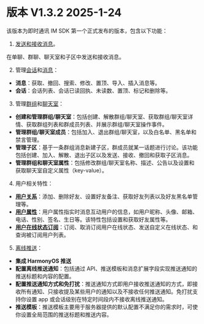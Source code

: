 # 版本 V1.3.2 2025-1-24

该版本为即时通讯 IM SDK 第一个正式发布的版本，包含以下功能：

1. [发送和接收消息](message_send_receive.html)。
   
在单聊、群聊、聊天室和子区中发送和接收消息。

2. 管理[会话](conversation_overview.html)和[消息](message_overview.html)：
   
- **消息**：获取、撤回、搜索、修改、置顶、导入、插入消息等。
- **会话**：会话列表、会话已读回执、未读数、置顶、标记和删除等。

3. 管理[群组](group_manage.html)和[聊天室](room_manage.html)：
   
- **创建和管理群组/聊天室**：包括创建、解散群组/聊天室、获取群组/聊天室详情、获取群组列表和群成员列表、并展示群组/聊天室操作事件。
- **管理群组/聊天室成员**：包括加入、退出群组/聊天室，以及白名单、黑名单和禁言管理。
- **管理子区**：基于一条群组消息新建子区，群成员就某一话题进行讨论。该功能包括创建、加入、解散、退出子区以及发送、接收、撤回和获取子区消息。
- **管理群组和聊天室属性**：包括修改群组/聊天室名称、描述、公告以及设置和获取聊天室自定义属性（key-value）。
  
4. 用户相关特性：
   
- [**用户关系**](user_relationship.html)：添加、删除好友、设置好友备注、获取好友列表以及好友黑名单管理等。
- [**用户属性**](userprofile.html)：用户属性指实时消息互动用户的信息，如用户昵称、头像、邮箱、电话、性别、签名、生日等。该特性包括设置和获取好友属性等。
- [**用户在线状态订阅**](presence.html)：订阅、取消订阅用户在线状态、发送自定义在线状态、和查询被订阅用户列表。

5. [离线推送](/docs/sdk/harmonyos/push/push_overview.html)：

- **集成 HarmonyOS 推送**
- **配置离线推送通知**：包括通过 API、推送模板和消息扩展字段实现推送通知的推送标题和内容的配置。
- **配置推送通知方式和免打扰**：推送通知方式即用户接收推送通知的方式，即接收所有通知、只接收提及某些用户的通知以及不接收任何推送通知。免打扰支持你设置 app 或会话级别在特定时间段内不接收离线推送通知。
- **推送模板**：推送模板主要用于服务器提供的默认配置不满足你的需求时，可使你设置全局范围的推送标题和推送内容。


